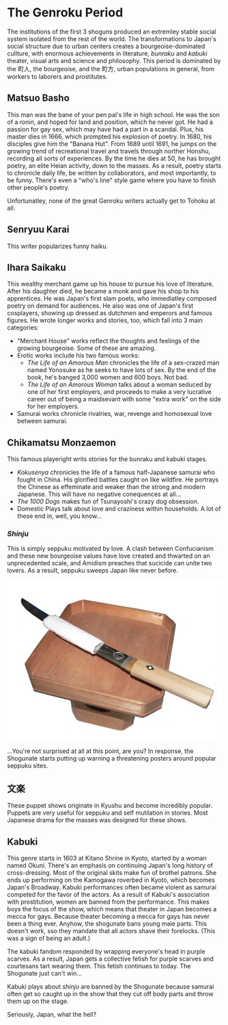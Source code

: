 # The Genroku Period

The institutions of the first 3 shoguns produced an extremley stable social system isolated from the rest of the world. The transformations to Japan's social structure due to urban centers creates a bourgeoise-dominated cullture, with enormous achievements in literature, *bunraku* and *kabuki* theater, visual arts and science and philosophy. This period is dominated by the 町人, the bourgeoise, and the 町方, urban populations in general, from workers to laborers and prostitutes.

## Matsuo Basho

This man was the bane of your pen pal's life in high school. He was the son of a *ronin*, and hoped for land and position, which he never got. He had a passion for gay sex, which may have had a part in a scandal. Plus, his master dies in 1666, which prompted his explosion of poetry. In 1680, his disciples give him the "Banana Hut". From 1689 until 1691, he jumps on the growing trend of recreational travel and travels through norther Honshu, recording all sorts of experiences. By the time he dies at 50, he has brought poetry, an elite Heian activity, down to the masses. As a result, poetry starts to chronicle daily life, be written by collaborators, and most importantly, to be funny. There's even a "who's line" style game where you have to finish other people's poetry.

Unfortunatley, none of the great Genroku writers actually get to Tohoku at all.

## Senryuu Karai

This writer popularizes funny haiku.

## Ihara Saikaku

This wealthy merchant game up his house to pursue his love of literature. After his daughter died, he became a monk and gave his shop to his apprentices. He was Japan's first slam poets, who immediatley composed poetry on demand for audiences. He also was one of Japan's first cosplayers, showing up dressed as dutchmen and emperors and famous figures. He wrote longer works and stories, too, which fall into 3 main categories:

* "Merchant House" works reflect the thoughts and feelings of the growing bourgeoise. Some of these are amazing.
* Erotic works include his two famous works:
  * *The Life of an Amorous Man* chronicles the life of a sex-crazed man named Yonosuke as he seeks to have lots of sex. By the end of the book, he's banged 3,000 women and 600 boys. Not bad.
  * *The Life of an Amorous Woman* talks about a woman seduced by one of her first employers, and proceeds to make a very lucrative career out of being a maidsevant with some "extra work" on the side for her employers.
* Samurai works chronicle rivalries, war, revenge and homosexual love between samurai.

## Chikamatsu Monzaemon

This famous playeright writs stories for the bunraku and kabuki stages.

* *Kokusenya* chronicles the life of a famous half-Japanese samurai who fought in China. His glorified battles caught on like wildfire. He portrays the Chinese as effeminate and weaker than the strong and modern Japanese. This will have no negative conequences at all...
* *The 1000 Dogs* makes fun of Tsunayoshi's crazy dog obsession.
* Domestic Plays talk about love and craziness within households. A lot of these end in, well, you know...

### *Shinju*

This is simply seppuku motivated by love. A clash between Confucianism and these new bourgeoise values have love created and thwarted on an unprecedented scale, and Amidism preaches that sucicide can unite two lovers. As a result, seppuku sweeps Japan like never before.

![Yep.](../res/tanto.jpg)

...You're not surprised at all at this point, are you? In response, the Shogunate starts putting up warning a threatening posters around popular seppuku sites.

## 文楽

These puppet shows originate in Kyushu and become incredibly popular. Puppets are very useful for seppuku and self mutilation in stories. Most Japanese drama for the masses was designed for these shows.

## Kabuki

This genre starts in 1603 at Kitano Shrine in Kyoto, started by a woman named Okuni. There's an emphasis on continuing Japan's long history of cross-dressing. Most of the original skits make fun of brothel patrons. She ends up performing on the Kamogawa roverbed in Kyoto, which becomes Japan's Broadway. Kabuki performances often became violent as samurai competed for the favor of the actors. As a result of Kabuki's association with prostitution, women are banned from the performance. This makes boys the focus of the show, which means that theater in Japan becomes a mecca for gays. Because theater becoming a mecca for gays has never been a thing ever. Anyhow, the shogunate bans young male parts. This doesn't work, sso they mandate that all actors shave their forelocks. (This was a sign of being an adult.)

The kabuki fandom responded by wrapping everyone's head in purple scarves. As a result, Japan gets a collective fetish for purple scarves and courtesans tart wearing them. This fetish continues to today. The Shogunate just can't win...

Kabuki plays about *shinju* are banned by the Shogunate because samurai often get so caught up in the show that they cut off body parts and throw them up on the stage.

Seriously, Japan, what the hell?
